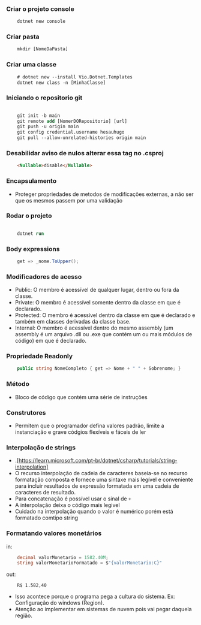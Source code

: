 ### Criar o projeto console
```ps
    dotnet new console
```

### Criar pasta
```ps
    mkdir [NomeDaPasta]
```

### Criar uma classe
```ps
    # dotnet new --install Vio.Dotnet.Templates
    dotnet new class -n [MinhaClasse]
```

### Iniciando o repositorio git
```ps

    git init -b main
    git remote add [NomerDORepositorio] [url]
    git push -u origin main
    git config credential.username hesauhugo
    git pull --allow-unrelated-histories origin main

```

### Desabilidar aviso de nulos alterar essa tag no .csproj 
```html
    <Nullable>disable</Nullable>
```
### Encapsulamento
* Proteger propriedades de metodos de modificações externas, a não ser que os mesmos passem por uma validação

### Rodar o projeto
```ps

    dotnet run

```
### Body expressions
```C#
    get => _nome.ToUpper();
```
### Modificadores de acesso
* Public: O membro é acessível de qualquer lugar, dentro ou fora da classe.
* Private: O membro é acessível somente dentro da classe em que é declarado.
* Protected: O membro é acessível dentro da classe em que é declarado e também em classes derivadas da classe base.
* Internal: O membro é acessível dentro do mesmo assembly (um assembly é um arquivo .dll ou .exe que contém um ou mais módulos de código) em que é declarado.

### Propriedade Readonly 
```C#
    public string NomeCompleto { get => Nome + " " + Sobrenome; }
```

### Método
* Bloco de código que contém uma série de instruções

### Construtores 
* Permitem que o programador defina valores padrão, limite a instanciação e grave códgios flexíveis e fáceis de ler

### Interpolação de strings
* .[https://learn.microsoft.com/pt-br/dotnet/csharp/tutorials/string-interpolation]
* O recurso interpolação de cadeia de caracteres baseia-se no recurso formatação composta e fornece uma sintaxe mais legível e conveniente para incluir resultados de expressão formatada em uma cadeia de caracteres de resultado.
* Para concatenação é possível usar o sinal de `+`
* A interpolação deixa o código mais legivel
* Cuidado na interpolação quando o valor é numérico porém está formatado comtipo string 

### Formatando valores monetários
in:
```csharp
    decimal valorMonetario = 1582.40M;
    string valorMonetarioFormatado = $"{valorMonetario:C}"
```
out:
```console
    R$ 1.582,40
```
* Isso acontece porque o programa pega a cultura do sistema. Ex: Configuração do windows (Region).
* Atenção ao implementar em sistemas de nuvem pois vai pegar daquela região.
